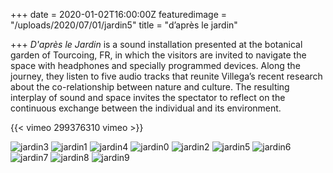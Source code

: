 +++
date = 2020-01-02T16:00:00Z
featuredimage = "/uploads/2020/07/01/jardin5"
title = "d’après le jardin"

+++
_D'après le Jardin_ is a sound installation presented at the botanical garden of Tourcoing, FR, in which the visitors are invited to navigate the space with headphones and specially programmed devices. Along the journey, they listen to five audio tracks that reunite Villega’s recent research about the co-relationship between nature and culture. The resulting interplay of sound and space invites the spectator to reflect on the continuous exchange between the individual and its environment.

{{< vimeo 299376310 vimeo >}}

<img class="<full" src="/uploads/2020/07/01/jardin3" alt="jardin3">

<img class="<full" src="/uploads/2020/07/01/jardin1" alt="jardin1">

<img class="<full" src="/uploads/2020/07/01/jardin4" alt="jardin4">

<img class="<full" src="/uploads/2020/07/01/jardin0" alt="jardin0">

<img class="<full" src="/uploads/2020/07/01/jardin2" alt="jardin2">

<img class="<full" src="/uploads/2020/07/01/jardin5" alt="jardin5">

<img class="<full" src="/uploads/2020/07/01/jardin6" alt="jardin6">

<img class="<full" src="/uploads/2020/07/01/jardin7" alt="jardin7">

<img class="<full" src="/uploads/2020/07/01/jardin8" alt="jardin8">

<img class="<full" src="/uploads/2020/07/01/jardin9" alt="jardin9">